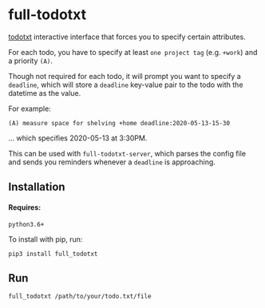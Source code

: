 full-todotxt
======

[todotxt](http://todotxt.org/) interactive interface that forces you to specify certain attributes.

For each todo, you have to specify at least `one project tag` (e.g. `+work`) and a priority `(A)`.

Though not required for each todo, it will prompt you want to specify a `deadline`, which will store a `deadline` key-value pair to the todo with the datetime as the value.

For example:

```
(A) measure space for shelving +home deadline:2020-05-13-15-30
```

... which specifies 2020-05-13 at 3:30PM.

This can be used with `full-todotxt-server`, which parses the config file and sends you reminders whenever a `deadline` is approaching.

Installation
------------

#### Requires:

`python3.6+`

To install with pip, run:

    pip3 install full_todotxt

Run
----------

```
full_todotxt /path/to/your/todo.txt/file
```


